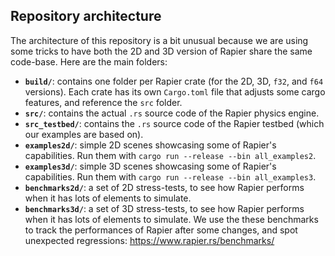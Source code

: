 ## Repository architecture

The architecture of this repository is a bit unusual because we are using some tricks to have both
the 2D and 3D version of Rapier share the same code-base. Here are the main folders:
- **`build/`**: contains one folder per Rapier crate (for the 2D, 3D, `f32`, and `f64` versions). Each
  crate has its own `Cargo.toml` file that adjusts some cargo features, and reference the `src` folder.
- **`src/`**: contains the actual `.rs` source code of the Rapier physics engine.
- **`src_testbed/`**: contains the `.rs` source code of the Rapier testbed (which our examples are based on).
- **`examples2d/`**: simple 2D scenes showcasing some of Rapier's capabilities.
  Run them with `cargo run --release --bin all_examples2`.
- **`examples3d/`**: simple 3D scenes showcasing some of Rapier's capabilities.
  Run them with `cargo run --release --bin all_examples3`.
- **`benchmarks2d/`**: a set of 2D stress-tests, to see how Rapier performs when it has lots of elements
  to simulate.
- **`benchmarks3d/`**: a set of 3D stress-tests, to see how Rapier performs when it has lots of elements
  to simulate. We use the these benchmarks to track the performances of Rapier after some changes,
  and spot unexpected regressions: https://www.rapier.rs/benchmarks/